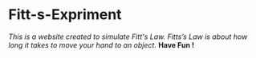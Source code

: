 # Fitt-s-Expriment
*This is a website created to simulate Fitt's Law.
Fitts’s Law is about how long it takes to move your hand to an object.*
**Have Fun !**
